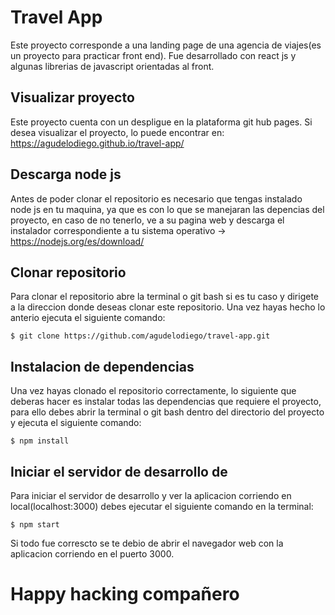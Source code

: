 # Travel App
Este proyecto corresponde a una landing page de una agencia de viajes(es un proyecto para practicar front end).
Fue desarrollado con react js y algunas librerias de javascript orientadas al front.


## Visualizar proyecto
Este proyecto cuenta con un despligue en la plataforma git hub pages. Si desea visualizar el proyecto, lo puede encontrar en: https://agudelodiego.github.io/travel-app/

## Descarga node js
Antes de poder clonar el repositorio es necesario que tengas instalado node js en tu maquina, ya que es con lo que se manejaran las depencias del proyecto, en caso de no tenerlo, ve a su pagina web y descarga el instalador correspondiente a tu sistema operativo -> https://nodejs.org/es/download/


## Clonar repositorio
Para clonar el repositorio abre la terminal o git bash si es tu caso y dirigete a la direccion donde deseas clonar este repositorio. 
Una vez hayas hecho lo anterio ejecuta el siguiente comando:
```
$ git clone https://github.com/agudelodiego/travel-app.git
```

## Instalacion de dependencias
Una vez hayas clonado el repositorio correctamente, lo siguiente que deberas hacer es instalar todas las dependencias que requiere el proyecto, para ello debes abrir la terminal o git bash dentro del directorio del proyecto y ejecuta el siguiente comando:
```
$ npm install
```


## Iniciar el servidor de desarrollo de
Para iniciar el servidor de desarrollo y ver la aplicacion corriendo en local(localhost:3000) debes ejecutar el siguiente comando en la terminal:
```
$ npm start
```
Si todo fue correscto se te debio de abrir el navegador web con la aplicacion corriendo en el puerto 3000.

# Happy hacking compañero
